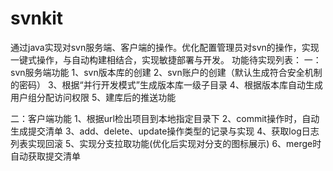 # svnkit
通过java实现对svn服务端、客户端的操作。优化配置管理员对svn的操作，实现一键式操作，与自动构建相结合，实现敏捷部署与开发。
功能待实现列表：
  一：svn服务端功能
    1、svn版本库的创建
    2、svn账户的创建（默认生成符合安全机制的密码）
    3、根据“并行开发模式”生成版本库一级子目录
    4、根据版本库自动生成用户组分配访问权限
    5、建库后的推送功能
 
 二：客户端功能 
    1、根据url检出项目到本地指定目录下
    2、commit操作时，自动生成提交清单
    3、add、delete、update操作类型的记录与实现
    4、获取log日志列表实现回滚
    5、实现分支拉取功能(优化后实现对分支的图标展示)
    6、merge时自动获取提交清单
    
 
